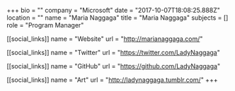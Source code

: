+++
bio = ""
company = "Microsoft"
date = "2017-10-07T18:08:25.888Z"
location = ""
name = "Maria Naggaga"
title = "Maria Naggaga"
subjects = []
role = "Program Manager"

[[social_links]]
  name = "Website"
  url = "http://marianaggaga.com/"

[[social_links]]
  name = "Twitter"
  url = "https://twitter.com/LadyNaggaga"

[[social_links]]
  name = "GitHub"
  url = "https://github.com/LadyNaggaga"

[[social_links]]
  name = "Art"
  url = "http://ladynaggaga.tumblr.com/"
+++
